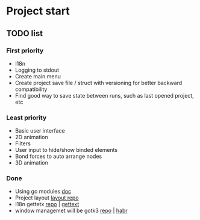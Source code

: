 # Project start
## TODO list
### First priority
 * I18n
 * Logging to stdout
 * Create main menu
 * Create project save file / struct with versioning for better backward compatibility
 * Find good way to save state between runs, such as last opened project, etc
### Least priority
 * Basic user interface
 * 2D animation
 * Filters
 * User input to hide/show binded elements
 * Bond forces to auto arrange nodes
 * 3D animation
 
### Done
 * Using go modules 
   [doc](https://blog.golang.org/using-go-modules)
 * Project layout 
   [layout repo](https://github.com/golang-standards/project-layout)
 * I18n gettetx 
   [repo](https://github.com/leonelquinteros/gotext) |
   [gettext](https://www.gnu.org/software/gettext/)
 * window managemet will be gotk3
   [repo](https://github.com/gotk3/gotk3) | 
   [habr](https://habr.com/ru/post/420035/)